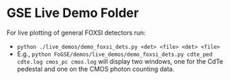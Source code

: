 # GSE Live Demo Folder

For live plotting of general FOXSI detectors run:
* `python ./live_demos/demo_foxsi_dets.py <det> <file> <det> <file>`
* E.g.,
`python FoGSE/demos/live_demos/demo_foxsi_dets.py cdte_ped cdte.log cmos_pc cmos.log` will display two windows, one for the CdTe pedestal and one on the CMOS photon counting data.
